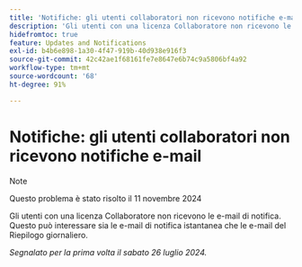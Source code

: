 ```yaml
---
title: 'Notifiche: gli utenti collaboratori non ricevono notifiche e-mail '
description: 'Gli utenti con una licenza Collaboratore non ricevono le e-mail di notifica. Questo può interessare sia le e-mail di notifica istantanea che le e-mail del Riepilogo giornaliero. '
hidefromtoc: true
feature: Updates and Notifications
exl-id: b4b6e898-1a30-4f47-919b-40d938e916f3
source-git-commit: 42c42ae1f68161fe7e8647e6b74c9a5806bf4a92
workflow-type: tm+mt
source-wordcount: '68'
ht-degree: 91%

---
```


# Notifiche: gli utenti collaboratori non ricevono notifiche e-mail

>[!NOTE]
>
>Questo problema è stato risolto il 11 novembre 2024

Gli utenti con una licenza Collaboratore non ricevono le e-mail di notifica. Questo può interessare sia le e-mail di notifica istantanea che le e-mail del Riepilogo giornaliero.

_Segnalato per la prima volta il sabato 26 luglio 2024._
